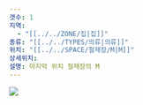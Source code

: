 ```yaml
---
갯수: 1
지역:
  - "[[../../ZONE/집|집]]"
종류: "[[../../TYPES/의류|의류]]"
위치: "[[../../SPACE/철재장/M|M]]"
상세위치: 
설명: 마지막 위치 철재장의 M
---
```

![](http://192.168.50.22/images/240608_IMG_0202.jpg)